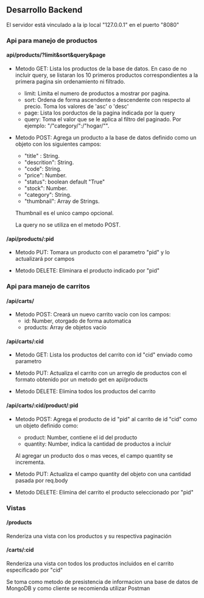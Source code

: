 ## Desarrollo Backend

El servidor está vinculado a la ip local "127.0.0.1" en el puerto "8080"

### Api para manejo de productos

#### **api/products/?limit&sort&query&page**

-   Metodo GET: Lista los productos de la base de datos. En caso de no incluir query, se listaran los 10 primeros productos correspondientes a la primera pagina sin ordenamiento ni filtrado.

    -   limit: Limita el numero de productos a mostrar por pagina.
    -   sort: Ordena de forma ascendente o descendente con respecto al precio. Toma los valores de 'asc' o 'desc'
    -   page: Lista los porductos de la pagina indicada por la query
    -   query: Toma el valor que se le aplica al filtro del paginado. Por ejemplo: "/"category/":/"hogar/"".

-   Metodo POST: Agrega un producto a la base de datos definido como un objeto con los siguientes campos:

    -   "title" : String.
    -   "descrition": String.
    -   "code": String.
    -   "price": Number.
    -   "status": boolean default "True"
    -   "stock": Number.
    -   "category": String.
    -   "thumbnail": Array de Strings.

    Thumbnail es el unico campo opcional.

    La query no se utiliza en el metodo POST.

#### **/api/products/:pid**

-   Metodo PUT: Tomara un producto con el parametro "pid" y lo actualizará por campos

-   Metodo DELETE: Eliminara el producto indicado por "pid"

### Api para manejo de carritos

#### **/api/carts/**

-   Metodo POST: Creará un nuevo carrito vacío con los campos:
    -   id: Number, otorgado de forma automatica
    -   products: Array de objetos vacío

#### **/api/carts/:cid**

-   Metodo GET: Lista los productos del carrito con id "cid" enviado como parametro

-   Metodo PUT: Actualiza el carrito con un arreglo de productos con el formato obtenido por un metodo get en api/products

-   Metodo DELETE: Elimina todos los productos del carrito

#### **/api/carts/:cid/product/:pid**

-   Metodo POST: Agrega el producto de id "pid" al carrito de id "cid" como un objeto definido como:

    -   product: Number, contiene el id del producto
    -   quantity: Number, indica la cantidad de productos a incluir

    Al agregar un producto dos o mas veces, el campo quantity se incrementa.

-   Metodo PUT: Actualiza el campo quantity del objeto con una cantidad pasada por req.body

-   Metodo DELETE: Elimina del carrito el producto seleccionado por "pid"

### Vistas

#### **/products**

Renderiza una vista con los productos y su respectiva paginación

#### **/carts/:cid**

Renderiza una vista con todos los productos incluidos en el carrito especificado por "cid"

Se toma como metodo de presistencia de informacion una base de datos de MongoDB y como cliente se recomienda utilizar Postman

